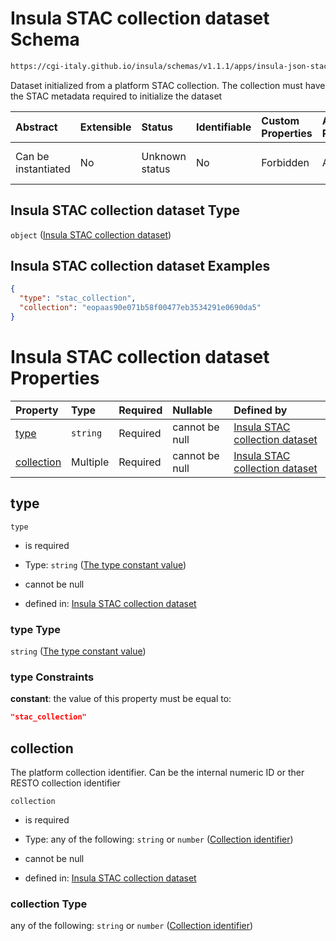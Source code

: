 # Insula STAC collection dataset Schema

```txt
https://cgi-italy.github.io/insula/schemas/v1.1.1/apps/insula-json-stac-collection-dataset.schema.json
```

Dataset initialized from a platform STAC collection. The collection must have the STAC metadata required to initialize the dataset

| Abstract            | Extensible | Status         | Identifiable | Custom Properties | Additional Properties | Access Restrictions | Defined In                                                                                                                             |
| :------------------ | :--------- | :------------- | :----------- | :---------------- | :-------------------- | :------------------ | :------------------------------------------------------------------------------------------------------------------------------------- |
| Can be instantiated | No         | Unknown status | No           | Forbidden         | Allowed               | none                | [insula-json-stac-collection-dataset.schema.json](schemas/apps/insula-json-stac-collection-dataset.schema.json) |

## Insula STAC collection dataset Type

`object` ([Insula STAC collection dataset](insula-json-stac-collection-dataset.md))

## Insula STAC collection dataset Examples

```json
{
  "type": "stac_collection",
  "collection": "eopaas90e071b58f00477eb3534291e0690da5"
}
```

# Insula STAC collection dataset Properties

| Property                  | Type     | Required | Nullable       | Defined by                                                                                                                                                                                                                                |
| :------------------------ | :------- | :------- | :------------- | :---------------------------------------------------------------------------------------------------------------------------------------------------------------------------------------------------------------------------------------- |
| [type](#type)             | `string` | Required | cannot be null | [Insula STAC collection dataset](insula-json-stac-collection-dataset-properties-the-type-constant-value.md)     |
| [collection](#collection) | Multiple | Required | cannot be null | [Insula STAC collection dataset](insula-json-stac-collection-dataset-properties-collection-identifier.md) |

## type



`type`

* is required

* Type: `string` ([The type constant value](insula-json-stac-collection-dataset-properties-the-type-constant-value.md))

* cannot be null

* defined in: [Insula STAC collection dataset](insula-json-stac-collection-dataset-properties-the-type-constant-value.md)

### type Type

`string` ([The type constant value](insula-json-stac-collection-dataset-properties-the-type-constant-value.md))

### type Constraints

**constant**: the value of this property must be equal to:

```json
"stac_collection"
```

## collection

The platform collection identifier. Can be the internal numeric ID or ther RESTO collection identifier

`collection`

* is required

* Type: any of the following: `string` or `number` ([Collection identifier](insula-json-stac-collection-dataset-properties-collection-identifier.md))

* cannot be null

* defined in: [Insula STAC collection dataset](insula-json-stac-collection-dataset-properties-collection-identifier.md)

### collection Type

any of the following: `string` or `number` ([Collection identifier](insula-json-stac-collection-dataset-properties-collection-identifier.md))

